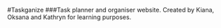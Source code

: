 #Taskganize
###Task planner and organiser website. 
Created by Kiana, Oksana and Kathryn for learning purposes. 
